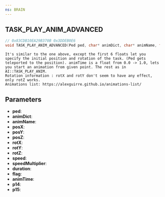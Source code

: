 ```yaml
---
ns: BRAIN
---
```

## TASK_PLAY_ANIM_ADVANCED

```c
// 0x83CDB10EA29B370B 0x3DDEB0E6
void TASK_PLAY_ANIM_ADVANCED(Ped ped, char* animDict, char* animName, float posX, float posY, float posZ, float rotX, float rotY, float rotZ, float speed, float speedMultiplier, int duration, Any flag, float animTime, Any p14, Any p15);
```

```
It's similar to the one above, except the first 6 floats let you specify the initial position and rotation of the task. (Ped gets teleported to the position). animTime is a float from 0.0 -> 1.0, lets you start an animation from given point. The rest as in AI::TASK_PLAY_ANIM.   
Rotation information : rotX and rotY don't seem to have any effect, only rotZ works.  
Animations list: https://alexguirre.github.io/animations-list/  
```

## Parameters
* **ped**: 
* **animDict**: 
* **animName**: 
* **posX**: 
* **posY**: 
* **posZ**: 
* **rotX**: 
* **rotY**: 
* **rotZ**: 
* **speed**: 
* **speedMultiplier**: 
* **duration**: 
* **flag**: 
* **animTime**: 
* **p14**: 
* **p15**: 

